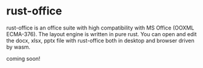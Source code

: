 # rust-office
rust-office is an office suite with high compatibility with MS Office (OOXML ECMA-376). The layout engine is written in pure rust. You can open and edit the docx, xlsx, pptx file with rust-office both in desktop and browser driven by wasm.

coming soon!

